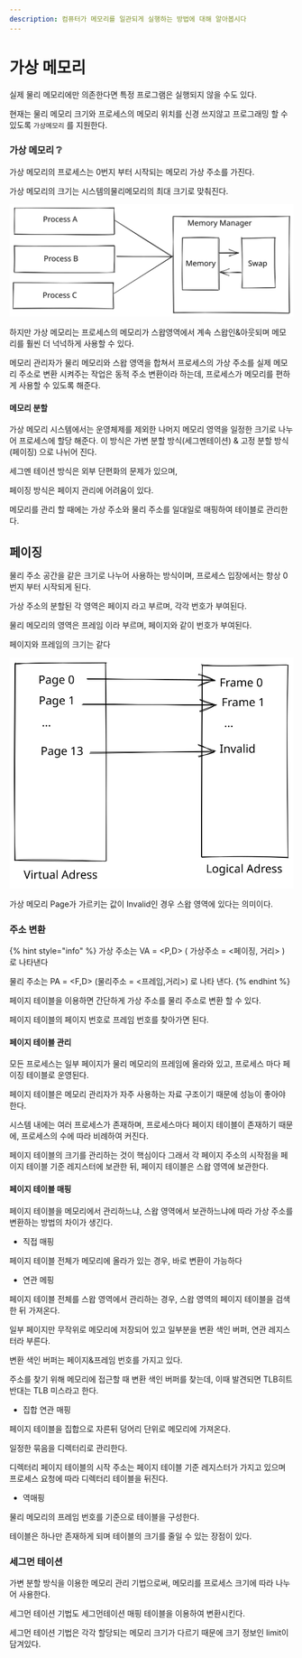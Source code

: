 ```yaml
---
description: 컴퓨터가 메모리를 일관되게 실행하는 방법에 대해 알아봅시다
---
```


# 가상 메모리

실제 물리 메모리에만 의존한다면 특정 프로그램은 실행되지 않을 수도 있다.

현재는 물리 메모리 크기와 프로세스의 메모리 위치를 신경 쓰지않고 프로그래밍 할 수 있도록 `가상메모리` 를 지원한다.



### 가상 메모리 ❔

가상 메모리의 프로세스는 0번지 부터 시작되는 메모리 가상 주소를 가진다.

가상 메모리의 크기는 시스템의물리메모리의 최대  크기로 맞춰진다.

<img src="../../.gitbook/assets/file.drawing (8).svg" alt="" class="gitbook-drawing">

하지만 가상 메모리는 프로세스의 메모리가 스왑영역에서 계속 스왑인&아웃되며 메모리를 훨씬 더 넉넉하게 사용할 수 있다.

메모리 관리자가 물리 메모리와 스왑 영역을 합쳐서 프로세스의 가상 주소를 실제 메모리 주소로 변환 시켜주는 작업은 동적 주소 변환이라 하는데, 프로세스가 메모리를 편하게 사용할 수 있도록 해준다.

#### 메모리 분할

가상 메모리 시스템에서는 운영체제를 제외한 나머지 메모리 영역을 일정한 크기로 나누어 프로세스에 할당 해준다. 이 방식은 가변 분할 방식(세그멘테이션) & 고정 분할 방식 (페이징) 으로 나뉘어 진다.

세그멘 테이션 방식은 외부 단편화의 문제가 있으며,

페이징 방식은 페이지 관리에 어려움이 있다.



메모리를 관리 할 때에는 가상 주소와 물리 주소를 일대일로 매핑하여 테이블로 관리한다.

## 페이징&#x20;

물리 주소 공간을 같은 크기로 나누어 사용하는 방식이며, 프로세스 입장에서는 항상 0번지 부터 시작되게 된다.

가상 주소의 분할된 각 영역은 페이지 라고 부르며, 각각 번호가 부여된다.

물리 메모리의 영역은 프레임 이라 부르며, 페이지와 같이 번호가 부여된다.

페이지와 프레임의 크기는 같다&#x20;

<img src="../../.gitbook/assets/file.drawing (1) (3).svg" alt="" class="gitbook-drawing">

가상 메모리 Page가 가르키는 값이 Invalid인 경우 스왑 영역에 있다는 의미이다.

### 주소 변환

{% hint style="info" %}
가상 주소는 VA = \<P,D> ( 가상주소 = <페이징, 거리> ) 로 나타낸다

물리 주소는 PA = \<F,D> (물리주소 = <프레임,거리>) 로 나타 낸다.
{% endhint %}

페이지 테이블을 이용하면 간단하게 가상 주소를 물리 주소로 변환 할 수 있다.

페이지 테이블의 페이지 번호로 프레임 번호를 찾아가면 된다.

#### 페이지 테이블 관리

모든 프로세스는 일부 페이지가 물리 메모리의 프레임에 올라와 있고, 프로세스 마다 페이징 테이블로 운영된다.

페이지 테이블은 메모리 관리자가 자주 사용하는 자료 구조이기 때문에 성능이 좋아야 한다.



시스템 내에는 여러 프로세스가 존재하며, 프로세스마다 페이지 테이블이 존재하기 때문에, 프로세스의 수에 따라 비례하여 커진다.

페이지 테이블의 크기를 관리하는 것이 핵심이다 그래서 각 페이지 주소의 시작점을 페이지 테이블 기준 레지스터에 보관한 뒤, 페이지 테이블은 스왑 영역에 보관한다.

#### 페이지 테이블 매핑

페이지 테이블을 메모리에서 관리하느냐, 스왑 영역에서 보관하느냐에 따라  가상 주소를 변환하는 방법의 차이가 생긴다.



* 직접 매핑

페이지 테이블 전체가 메모리에 올라가 있는 경우, 바로 변환이 가능하다

* 연관 메핑

페이지 테이블 전체를 스왑 영역에서 관리하는 경우, 스왑 영역의 페이지 테이블을 검색한 뒤 가져온다.

일부 페이지만 무작위로 메모리에 저장되어 있고 일부분을 변환 색인 버퍼, 연관 레지스터라 부른다.



변환 색인 버퍼는 페이지&프레임 번호를 가지고 있다.

주소를 찾기 위해 메모리에 접근할 때 변환 색인 버퍼를 찾는데, 이때 발견되면 TLB히트 반대는 TLB 미스라고 한다.

* 집합 연관 매핑

페이지 테이블을 집합으로 자른뒤 덩어리 단위로 메모리에 가져온다.

일정한 묶음을 디렉터리로 관리한다.



디렉터리 페이지 테이블의 시작 주소는 페이지 테이블 기준 레지스터가 가지고 있으며 프로세스 요청에 따라 디렉터리 테이블을 뒤진다.

* 역매핑

물리 메모리의 프레임 번호를 기준으로 테이블을 구성한다.

테이블은 하나만 존재하게 되며 테이블의 크기를 줄일 수 있는 장점이 있다.

### 세그먼 테이션

가변 분할 방식을 이용한 메모리 관리 기법으로써, 메모리를 프로세스 크기에 따라 나누어 사용한다.

세그먼 테이션 기법도 세그먼테이션 매핑 테이블을 이용하여 변환시킨다.

세그먼 테이션 기법은 각각 할당되는 메모리 크기가 다르기 때문에 크기 정보인 limit이 담겨있다.

